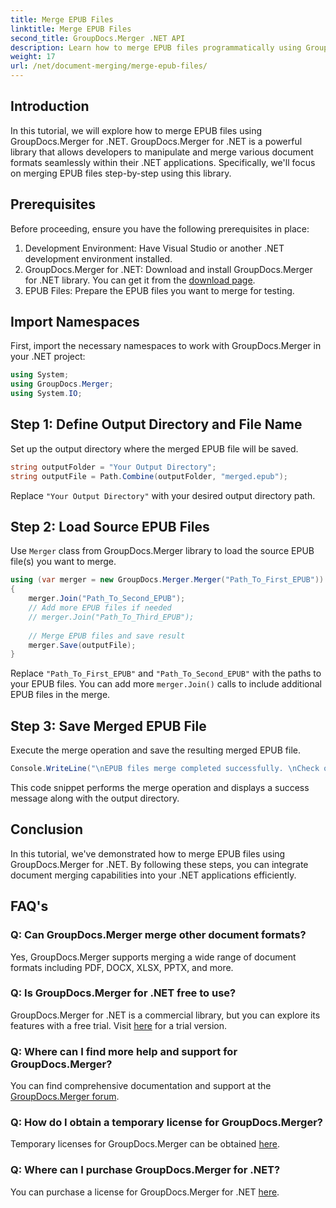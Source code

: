```yaml
---
title: Merge EPUB Files
linktitle: Merge EPUB Files
second_title: GroupDocs.Merger .NET API
description: Learn how to merge EPUB files programmatically using GroupDocs.Merger for .NET. Follow our step-by-step tutorial.
weight: 17
url: /net/document-merging/merge-epub-files/
---
```

## Introduction
In this tutorial, we will explore how to merge EPUB files using GroupDocs.Merger for .NET. GroupDocs.Merger for .NET is a powerful library that allows developers to manipulate and merge various document formats seamlessly within their .NET applications. Specifically, we'll focus on merging EPUB files step-by-step using this library.
## Prerequisites
Before proceeding, ensure you have the following prerequisites in place:
1. Development Environment: Have Visual Studio or another .NET development environment installed.
2. GroupDocs.Merger for .NET: Download and install GroupDocs.Merger for .NET library. You can get it from the [download page](https://releases.groupdocs.com/merger/net/).
3. EPUB Files: Prepare the EPUB files you want to merge for testing.

## Import Namespaces
First, import the necessary namespaces to work with GroupDocs.Merger in your .NET project:
```csharp
using System; 
using GroupDocs.Merger;
using System.IO;
```
## Step 1: Define Output Directory and File Name
Set up the output directory where the merged EPUB file will be saved.
```csharp
string outputFolder = "Your Output Directory";
string outputFile = Path.Combine(outputFolder, "merged.epub");
```
Replace `"Your Output Directory"` with your desired output directory path.
## Step 2: Load Source EPUB Files
Use `Merger` class from GroupDocs.Merger library to load the source EPUB file(s) you want to merge.
```csharp
using (var merger = new GroupDocs.Merger.Merger("Path_To_First_EPUB"))
{
    merger.Join("Path_To_Second_EPUB");
    // Add more EPUB files if needed
    // merger.Join("Path_To_Third_EPUB");
    
    // Merge EPUB files and save result
    merger.Save(outputFile);
}
```
Replace `"Path_To_First_EPUB"` and `"Path_To_Second_EPUB"` with the paths to your EPUB files. You can add more `merger.Join()` calls to include additional EPUB files in the merge.
## Step 3: Save Merged EPUB File
Execute the merge operation and save the resulting merged EPUB file.
```csharp
Console.WriteLine("\nEPUB files merge completed successfully. \nCheck output in {0}", outputFolder);
```
This code snippet performs the merge operation and displays a success message along with the output directory.

## Conclusion
In this tutorial, we've demonstrated how to merge EPUB files using GroupDocs.Merger for .NET. By following these steps, you can integrate document merging capabilities into your .NET applications efficiently.

## FAQ's
### Q: Can GroupDocs.Merger merge other document formats?
Yes, GroupDocs.Merger supports merging a wide range of document formats including PDF, DOCX, XLSX, PPTX, and more.
### Q: Is GroupDocs.Merger for .NET free to use?
GroupDocs.Merger for .NET is a commercial library, but you can explore its features with a free trial. Visit [here](https://releases.groupdocs.com/) for a trial version.
### Q: Where can I find more help and support for GroupDocs.Merger?
You can find comprehensive documentation and support at the [GroupDocs.Merger forum](https://forum.groupdocs.com/c/merger/32).
### Q: How do I obtain a temporary license for GroupDocs.Merger?
Temporary licenses for GroupDocs.Merger can be obtained [here](https://purchase.groupdocs.com/temporary-license/).
### Q: Where can I purchase GroupDocs.Merger for .NET?
You can purchase a license for GroupDocs.Merger for .NET [here](https://purchase.groupdocs.com/buy).
